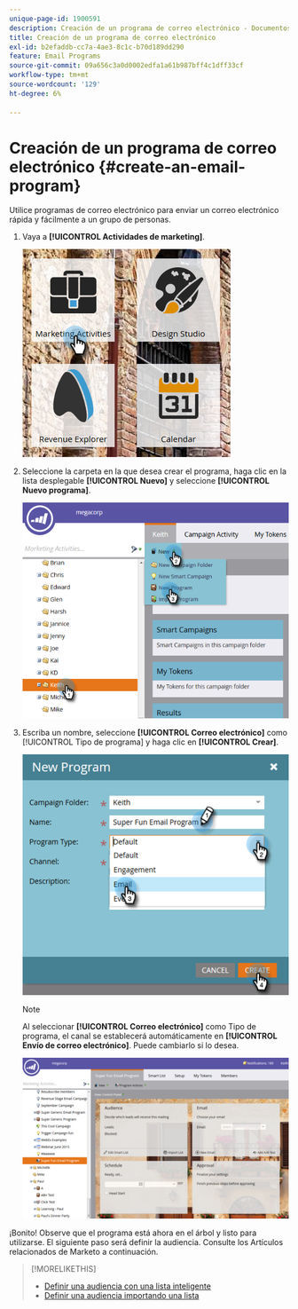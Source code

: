```yaml
---
unique-page-id: 1900591
description: Creación de un programa de correo electrónico - Documentos de Marketo - Documentación del producto
title: Creación de un programa de correo electrónico
exl-id: b2efaddb-cc7a-4ae3-8c1c-b70d189dd290
feature: Email Programs
source-git-commit: 09a656c3a0d0002edfa1a61b987bff4c1dff33cf
workflow-type: tm+mt
source-wordcount: '129'
ht-degree: 6%

---
```


# Creación de un programa de correo electrónico {#create-an-email-program}

Utilice programas de correo electrónico para enviar un correo electrónico rápida y fácilmente a un grupo de personas.

1. Vaya a **[!UICONTROL Actividades de marketing]**.

   ![](assets/one.png)

1. Seleccione la carpeta en la que desea crear el programa, haga clic en la lista desplegable **[!UICONTROL Nuevo]** y seleccione **[!UICONTROL Nuevo programa]**.

   ![](assets/two.png)

1. Escriba un nombre, seleccione **[!UICONTROL Correo electrónico]** como [!UICONTROL Tipo de programa] y haga clic en **[!UICONTROL Crear]**.

   ![](assets/three.png)

   >[!NOTE]
   >
   >Al seleccionar **[!UICONTROL Correo electrónico]** como Tipo de programa, el canal se establecerá automáticamente en **[!UICONTROL Envío de correo electrónico]**. Puede cambiarlo si lo desea.

   ![](assets/four.png)

¡Bonito! Observe que el programa está ahora en el árbol y listo para utilizarse. El siguiente paso será definir la audiencia. Consulte los Artículos relacionados de Marketo a continuación.

>[!MORELIKETHIS]
>
>* [Definir una audiencia con una lista inteligente](/help/marketo/product-docs/email-marketing/email-programs/managing-people-in-email-programs/define-an-audience-with-a-smart-list.md)
>* [Definir una audiencia importando una lista](/help/marketo/product-docs/email-marketing/email-programs/managing-people-in-email-programs/define-an-audience-by-importing-a-list.md)
